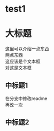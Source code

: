 # test1
大标题
====
这里可以介绍一点东西<br>两点东西<br>
    这应该是个文本框<br>对这是文本框
    
中标题1
----
在分支中修改readme<br>再改一次

中标题2
-----
